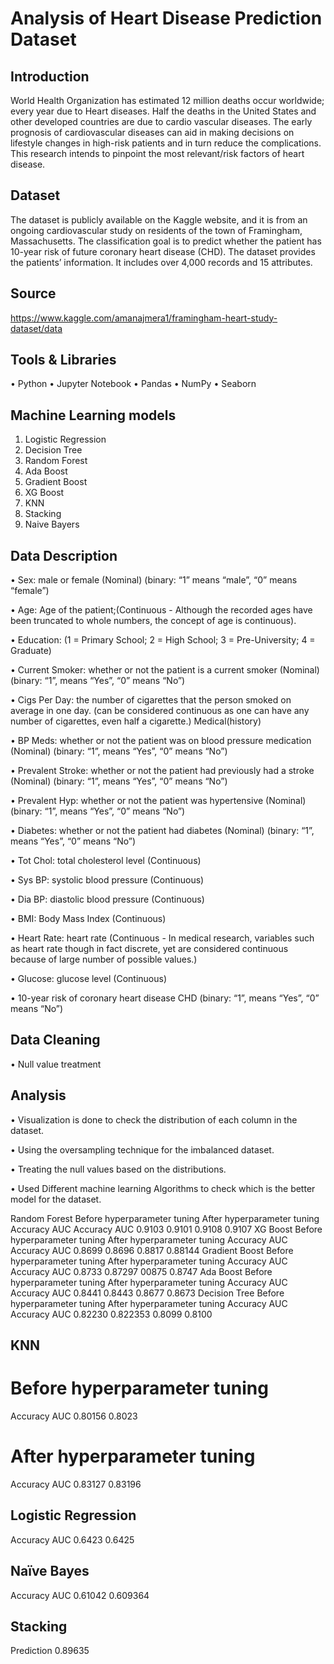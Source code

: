 # Analysis of Heart Disease Prediction Dataset

## Introduction
World Health Organization has estimated 12 million deaths occur worldwide; every year due to Heart diseases. Half the deaths in the United States and other developed countries are due to cardio vascular diseases. The early prognosis of cardiovascular diseases can aid in making decisions on lifestyle changes in high-risk patients and in turn reduce the complications. This research intends to pinpoint the most relevant/risk factors of heart disease.

## Dataset
The dataset is publicly available on the Kaggle website, and it is from an ongoing cardiovascular study on residents of the town of Framingham, Massachusetts. The classification goal is to predict whether the patient has 10-year risk of future coronary heart disease (CHD). The dataset provides the patients’ information. It includes over 4,000 records and 15 attributes.

## Source
https://www.kaggle.com/amanajmera1/framingham-heart-study-dataset/data

## Tools & Libraries
• Python • Jupyter Notebook • Pandas • NumPy • Seaborn

## Machine Learning models
1. Logistic Regression
2. Decision Tree
3. Random Forest
4. Ada Boost
5. Gradient Boost
6. XG Boost
7. KNN
8. Stacking
9. Naive Bayers

## Data Description
• Sex: male or female (Nominal) (binary: “1” means “male”, “0” means “female”)

• Age: Age of the patient;(Continuous - Although the recorded ages have been truncated to whole numbers, the concept of age is continuous).

• Education: (1 = Primary School; 2 = High School; 3 = Pre-University; 4 = Graduate)

• Current Smoker: whether or not the patient is a current smoker (Nominal) (binary: “1”, means “Yes”, “0” means “No”)

• Cigs Per Day: the number of cigarettes that the person smoked on average in one day. (can be considered continuous as one can have any number of cigarettes, even half a cigarette.) Medical(history)

• BP Meds: whether or not the patient was on blood pressure medication (Nominal)
 (binary: “1”, means “Yes”, “0” means “No”)
 
• Prevalent Stroke: whether or not the patient had previously had a stroke (Nominal)
 (binary: “1”, means “Yes”, “0” means “No”)
 
• Prevalent Hyp: whether or not the patient was hypertensive (Nominal)
 (binary: “1”, means “Yes”, “0” means “No”)
 
• Diabetes: whether or not the patient had diabetes (Nominal) 
(binary: “1”, means “Yes”, “0” means “No”)

• Tot Chol: total cholesterol level (Continuous)

• Sys BP: systolic blood pressure (Continuous)

• Dia BP: diastolic blood pressure (Continuous)

• BMI: Body Mass Index (Continuous)

• Heart Rate: heart rate (Continuous - In medical research, variables such as heart rate though in fact discrete, yet are considered continuous because of large number of possible values.)

• Glucose: glucose level (Continuous)

• 10-year risk of coronary heart disease CHD 
(binary: “1”, means “Yes”, “0” means “No”)


## Data Cleaning
•	Null value treatment

## Analysis
•	Visualization is done to check the distribution of each column in the dataset.

•	Using the oversampling technique for the imbalanced dataset.

•	Treating the null values based on the distributions.

•	Used Different machine learning Algorithms to check which is the better model for the dataset.

Random Forest
Before hyperparameter tuning	After hyperparameter tuning
Accuracy	AUC	Accuracy	AUC
0.9103	0.9101	0.9108	0.9107
XG Boost
Before hyperparameter tuning	After hyperparameter tuning
Accuracy	AUC	Accuracy	AUC
0.8699	0.8696	0.8817	0.88144
Gradient Boost
Before hyperparameter tuning	After hyperparameter tuning
Accuracy	AUC	Accuracy	AUC
0.8733	0.87297	00875	0.8747
Ada Boost
Before hyperparameter tuning	After hyperparameter tuning
Accuracy	AUC	Accuracy	AUC
0.8441	0.8443	0.8677	0.8673
Decision Tree
Before hyperparameter tuning	After hyperparameter tuning
Accuracy	AUC	Accuracy	AUC
0.82230	0.822353	0.8099	0.8100
## KNN
# Before hyperparameter tuning
Accuracy	     AUC
0.80156	    0.8023	

# After hyperparameter tuning
Accuracy	     AUC
0.83127	    0.83196

## Logistic Regression
Accuracy	     AUC
0.6423	     0.6425
## Naïve Bayes
Accuracy      AUC
0.61042    0.609364
## Stacking
Prediction
0.89635
